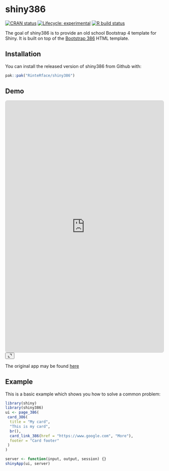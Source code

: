 
# shiny386

<!-- badges: start -->

[![CRAN
status](https://www.r-pkg.org/badges/version/shiny386)](https://CRAN.R-project.org/package=shiny386)
[![Lifecycle:
experimental](https://img.shields.io/badge/lifecycle-experimental-orange.svg)](https://www.tidyverse.org/lifecycle/#experimental)
[![R build
status](https://github.com/RinteRface/shiny386/workflows/R-CMD-check/badge.svg)](https://github.com/RinteRface/shiny386/actions)
<!-- badges: end -->

The goal of shiny386 is to provide an old school Bootstrap 4 template
for Shiny. It is built on top of the [Bootstrap
386](http://kristopolous.github.io/BOOTSTRA.386/demo.html) HTML
template.

## Installation

You can install the released version of shiny386 from Github with:

``` r
pak::pak("RinteRface/shiny386")
```

## Demo

<div class="card bslib-card bslib-mb-spacing html-fill-item html-fill-container" data-bslib-card-init data-full-screen="false" data-require-bs-caller="card()" data-require-bs-version="5" id="bslib-card-2409" style="margin: 0 auto; float: none;">
<div class="card-body bslib-gap-spacing html-fill-item html-fill-container" style="margin-top:auto;margin-bottom:auto;flex:1 1 auto;">
<iframe class="html-fill-item" src="https://shinylive.io/r/editor/#code=NobwRAdghgtgpmAXGKAHVA6ASmANGAYwHsIAXOMpMAdzgCMAnRRASwgGdSoAbbgCgA6EAATCBYdgAs2ATwDMADgBs43ENEM4qIu2EBeYQUFhJpUqnaIA9FYZtyDAGZQCcDAHMWpSQFc6GFiJbezgnFzgAWmoodhgIggYoCCtVMRMzC2tbLSIMBiiYmAwiBndxAEohSoghbhZGKAYZPilZarqGppbpCHllap8WYQAeCOFUKHc4AH1FJUERAkaAE1nlBdFSL244fTSAWRlDFdV1NIAVaV0WXRgjpYZl05FhRj5ytReH1bqIAGs1vNJJpHHtxKZzJYbNQYR4iER3DsMMQYKlxPsSnAKp9RI54Q4wWAAMIrYR4ogOcTqarVITsUIAN1CIzGjh8EAIWxIfDYqB8pFwwiI-L5AuE9PY7ECEHKwhAAF86T0ZABBdB8QaC+kMJkMcpgeUAXSAA" height="800" width="100%" style="border: 1px solid rgba(0,0,0,0.175); border-radius: .375rem;" allowfullscreen="" allow="autoplay" data-external="1"></iframe>
</div>
<bslib-tooltip placement="auto" bsOptions="[]" data-require-bs-version="5" data-require-bs-caller="tooltip()">
<template>Expand</template>
<button aria-expanded="false" aria-label="Expand card" class="bslib-full-screen-enter badge rounded-pill"><svg xmlns="http://www.w3.org/2000/svg" viewBox="0 0 24 24" style="height:1em;width:1em;fill:currentColor;" aria-hidden="true" role="img"><path d="M20 5C20 4.4 19.6 4 19 4H13C12.4 4 12 3.6 12 3C12 2.4 12.4 2 13 2H21C21.6 2 22 2.4 22 3V11C22 11.6 21.6 12 21 12C20.4 12 20 11.6 20 11V5ZM4 19C4 19.6 4.4 20 5 20H11C11.6 20 12 20.4 12 21C12 21.6 11.6 22 11 22H3C2.4 22 2 21.6 2 21V13C2 12.4 2.4 12 3 12C3.6 12 4 12.4 4 13V19Z"/></svg></button>
</bslib-tooltip>
<script data-bslib-card-init>bslib.Card.initializeAllCards();</script>
</div>

The original app may be found
[here](https://shiny.rstudio.com/gallery/bus-dashboard.html)

## Example

This is a basic example which shows you how to solve a common problem:

``` r
library(shiny)
library(shiny386)
ui <- page_386(
 card_386(
  title = "My card",
  "This is my card",
  br(),
  card_link_386(href = "https://www.google.com", "More"),
  footer = "Card footer"
 )
)

server <- function(input, output, session) {}
shinyApp(ui, server)
```
